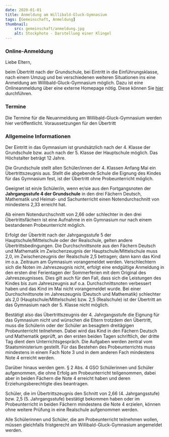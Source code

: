 ```yaml
---
date: 2020-01-01
title: Anmeldung am Willibald-Gluck-Gymnasium
tags: [Gemeinschaft, Anmeldung]
thumbnail: 
    src: gemeinschaft/anmeldung.jpg
    alt: Stockphoto - Darstellung einer Klingel
---
```


### Online-Anmeldung

Liebe Eltern,

beim Übertritt nach der Grundschule, bei Eintritt in die Einführungsklasse, nach einem Umzug und bei verschiedenen weiteren Situationen ins eine Anmeldung am Willibald-Gluck-Gymnasium möglich. Dazu ist eine Onlineanmeldung über eine externe Homepage nötig. Diese können Sie <a href="https://www.schulantrag.de/?sch=0223">hier</a> durchführen.

### Termine

Die Termine für die Neuanmeldung am Willibald-Gluck-Gymnasium werden hier veröffentlicht. Voraussetzungen für den Übertritt


### Allgemeine Informationen

Der Eintritt in das Gymnasium ist grundsätzlich nach der 4. Klasse der Grundschule bzw. auch nach der 5. Klasse der Hauptschule möglich. Das Höchstalter beträgt 12 Jahre.

Die Grundschule stellt allen Schüler/innen der 4. Klassen Anfang Mai ein Übertrittszeugnis aus. Stellt die abgebende Schule die Eignung des Kindes für das Gymnasium fest, ist der Übertritt ohne Probeunterricht möglich.

Geeignet ist ein/e Schüler/in, wenn er/sie aus den Fortgangsnoten der **Jahrgangsstufe 4 der Grundschule** in den drei Fächern Deutsch, Mathematik und Heimat- und Sachunterricht einen Notendurchschnitt von mindestens 2,33 erreicht hat.

Ab einem Notendurchschnitt von 2,66 oder schlechter in den drei Übertrittsfächern ist eine Aufnahme in ein Gymnasium nur nach einem bestandenen Probeunterricht möglich.

Erfolgt der Übertritt nach der Jahrgangsstufe 5 der Hauptschule/Mittelschule oder der Realschule, gelten andere Übertrittsbedingungen. Die Durchschnittsnote aus den Fächern Deutsch und Mathematik im Zwischenzeugnis der Hauptschule/Mittelschule muss 2,0, im Zwischenzeugnis der Realschule 2,5 betragen; dann kann das Kind im o.a. Zeitraum am Gymnasium vorangemeldet werden. Verschlechtern sich die Noten im Jahreszeugnis nicht, erfolgt eine endgültige Anmeldung in den ersten drei Ferientagen der Sommerferien mit dem Original des Jahreszeugnisses. Dies gilt auch für den Fall, dass sich die Leistungen des Kindes bis zum Jahreszeugnis auf o.a. Durchschnittsnoten verbessert haben und das Kind im Mai nicht vorangemeldet wurde. Bei einer Durchschnittsnote im Jahreszeugnis (Deutsch und Mathematik) schlechter als 2,0 (Hauptschule/Mittelschule) bzw. 2,5 (Realschule) ist der Übertritt an das Gymnasium nach der 5. Klasse nicht möglich.

Bestätigt also das Übertrittszeugnis der 4. Jahrgangsstufe die Eignung für das Gymnasium nicht und wünschen die Eltern trotzdem den Übertritt, muss die Schülerin oder der Schüler an besagtem dreitägigen Probeunterricht teilnehmen. Dabei wird das Kind in den Fächern Deutsch und Mathematik geprüft, an den ersten beiden Tagen schriftlich, der dritte Tag dient dem Unterrichtsgespräch. Die Aufgaben werden zentral vom Staatsministerium gestellt. Für das Bestehen des Probeunterrichts muss mindestens in einem Fach Note 3 und in dem anderen Fach mindestens Note 4 erreicht werden.

Darüber hinaus werden gem. § 2 Abs. 4 GSO Schülerinnen und Schüler aufgenommen, die ohne Erfolg am Probeunterricht teilgenommen, dabei aber in beiden Fächern die Note 4 erreicht haben und deren Erziehungsberechtigte dies beantragen.

Schüler, die im Übertrittszeugnis den Schnitt von 2,66 (4. Jahrgangsstufe) bzw. 2,5 (5. Jahrgangsstufe) bestätigt bekommen haben oder im Probeunterricht in beiden Fächern mindestens die Note 4 erzielen, können ohne weitere Prüfung in eine Realschule aufgenommen werden.

Alle Schülerinnen und Schüler, die am Probeunterricht teilnehmen
wollen, müssen gleichfalls fristgerecht am Willibald-Gluck-Gymnasium
angemeldet werden.